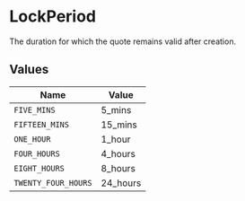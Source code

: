 # LockPeriod

The duration for which the quote remains valid after creation.


## Values

| Name                | Value               |
| ------------------- | ------------------- |
| `FIVE_MINS`         | 5_mins              |
| `FIFTEEN_MINS`      | 15_mins             |
| `ONE_HOUR`          | 1_hour              |
| `FOUR_HOURS`        | 4_hours             |
| `EIGHT_HOURS`       | 8_hours             |
| `TWENTY_FOUR_HOURS` | 24_hours            |